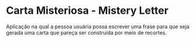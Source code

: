 # Carta Misteriosa - Mistery Letter

Aplicação na qual a pessoa usuária possa escrever uma frase para que seja gerada uma carta que pareça ser construída por meio de recortes.
